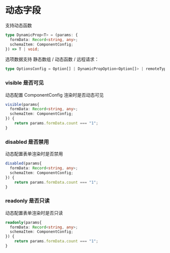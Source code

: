 # 动态字段

支持动态函数

```ts
type DynamicProp<T> = (params: {
  formData: Record<string, any>;
  schemaItem: ComponentConfig;
}) => T | void;
```

选项数据支持 静态数组 / 动态函数 / 远程请求：

```ts
type OptionsConfig = Option[] | DynamicPropOption<Option[]> | remoteType;
```

### visible 是否可见

动态配置 ComponentConfig 渲染时是否动态可见

```ts
visible(params{
  formData: Record<string, any>;
  schemaItem: ComponentConfig;
}) {
    return params.formData.count === "1";
}
```

### disabled 是否禁用

动态配置表单渲染时是否禁用

```ts
disabled(params{
  formData: Record<string, any>;
  schemaItem: ComponentConfig;
}) {
    return params.formData.count === "1";
}
```

### readonly 是否只读

动态配置表单渲染时是否只读

```ts
readonly(params{
  formData: Record<string, any>;
  schemaItem: ComponentConfig;
}) {
    return params.formData.count === "1";
}
```
